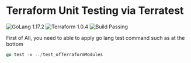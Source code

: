 # Terraform Unit Testing via Terratest
![GoLang 1.17.2](https://img.shields.io/badge/Go-v1.17.2-blue)
![Terraform 1.0.4](https://img.shields.io/badge/terraform-1.0.4-blue)
![Build Passing](https://img.shields.io/badge/build-passing-green)

First of All, you need to able to apply go lang test command such as at the bottom
```go
go test -v ../test_ofTerraformModules
```